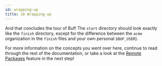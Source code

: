 ```yaml
---
id: wrapping-up
title: 16 Wrapping up
---
```


And that concludes the tour of Buf! The `start` directory should look exactly
like the `finish` directory, except for the difference between the
`acme` organization in the `finish` files and your own personal `$BUF_USER`).

For more information on the concepts you went over here, continue to read
through the rest of the documentation, or take a look at the
[Remote Packages](use-remote-packages) feature in the next step!
